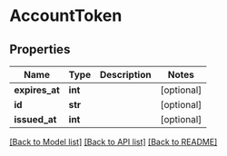 # AccountToken

## Properties
Name | Type | Description | Notes
------------ | ------------- | ------------- | -------------
**expires_at** | **int** |  | [optional] 
**id** | **str** |  | [optional] 
**issued_at** | **int** |  | [optional] 

[[Back to Model list]](../README.md#documentation-for-models) [[Back to API list]](../README.md#documentation-for-api-endpoints) [[Back to README]](../README.md)

